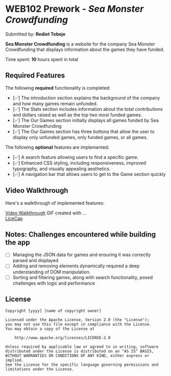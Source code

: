 # WEB102 Prework - *Sea Monster Crowdfunding*

Submitted by: **Rediet Tebeje**

**Sea Monster Crowdfunding** is a website for the company Sea Monster Crowdfunding that displays information about the games they have funded.

Time spent: **10** hours spent in total

## Required Features

The following **required** functionality is completed:

* [✅] The introduction section explains the background of the company and how many games remain unfunded.
* [✅]  The Stats section includes information about the total contributions and dollars raised as well as the top two most funded games.
* [✅] The Our Games section initially displays all games funded by Sea Monster Crowdfunding
* [✅]  The Our Games section has three buttons that allow the user to display only unfunded games, only funded games, or all games.

The following **optional** features are implemented:

* [✅] A search feature allowing users to find a specific game.
* [✅] Enhanced CSS styling, including responsiveness, improved typography, and visually appealing aesthetics.
* [✅] A navigation bar that allows users to get to the  Game section quickly

## Video Walkthrough

Here's a walkthrough of implemented features:

[Video Walkthrough](path/to/assets/games.gif)
GIF created with ...  
[ LiceCap](https://www.cockos.com/licecap/) 

## Notes: Challenges encountered while building the app

* [ ] Managing the JSON data for games and ensuring it was correctly parsed and displayed 
* [ ] Adding and removing elements dynamically required a deep understanding of DOM manipulation.
* [ ] Sorting and filtering games, along with search functionality, posed challenges with logic and performance

## License

    Copyright [yyyy] [name of copyright owner]

    Licensed under the Apache License, Version 2.0 (the "License");
    you may not use this file except in compliance with the License.
    You may obtain a copy of the License at

        http://www.apache.org/licenses/LICENSE-2.0

    Unless required by applicable law or agreed to in writing, software
    distributed under the License is distributed on an "AS IS" BASIS,
    WITHOUT WARRANTIES OR CONDITIONS OF ANY KIND, either express or implied.
    See the License for the specific language governing permissions and
    limitations under the License.
